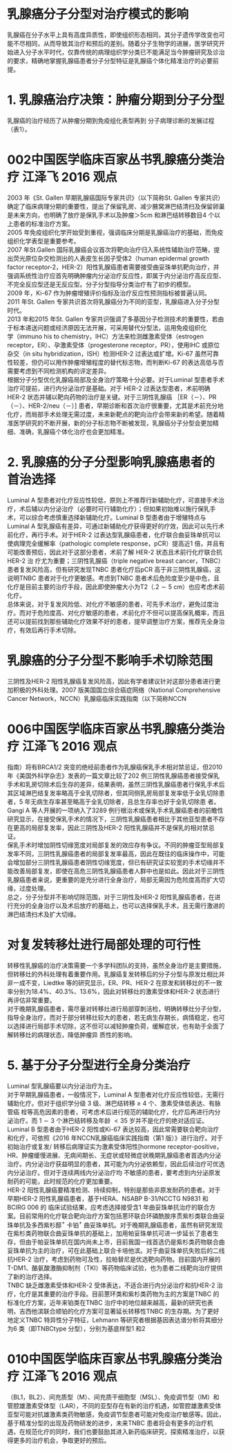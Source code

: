 # 乳腺癌分子分型对治疗模式的影响  
乳腺癌在分子水平上具有高度异质性，即使组织形态相同，其分子遗传学改变也可能不尽相同，从而导致其治疗和预后的差别。随着分子生物学的进展，医学研究开始进入分子水平时代，仅靠传统的病理组织学分类已不能满足当今肿瘤研究及诊治的要求，精确地掌握乳腺癌患者分子分型特征是乳腺癌个体化精准治疗的必要前提。  
# 1. 乳腺癌治疗决策：肿瘤分期到分子分型  
乳腺癌的治疗经历了从肿瘤分期到免疫组化表型再到 分子病理诊断的发展过程（表1）。  
# 002中国医学临床百家丛书乳腺癌分类治疗 江泽飞 2016 观点  
2003 年《St. Gallen 早期乳腺癌国际专家共识》（以下简称St. Gallen 专家共识）确定了临床病理分期的重要性，提出了保留乳房、减少腋窝淋巴结清扫及保留卵巢是未来方向，也明确了放疗是保乳手术以及肿瘤＞5cm 和淋巴结转移数目4 个以上患者的标准治疗方案。  
2005 年免疫组织化学开始受到重视，强调临床分期是乳腺癌治疗的基础，而免疫组织化学表型是重要参考。  
2007 年St.Gallen 国际乳腺癌会议首次将靶向治疗归入系统性辅助治疗范畴，提出荧光原位杂交检测出的人表皮生长因子受体2（human epidermal growth factor receptor-2，HER-2）阳性乳腺癌患者需要接受曲妥珠单抗靶向治疗，并强调系统性治疗应首先明确肿瘤内分泌治疗反应性，即属于内分泌治疗高反应型、不完全反应型还是无反应型。分子分型指导分类治疗有了初步的模型。  
2009 年，Ki-67 作为肿瘤增殖评价指标及治疗反应性预测指标被普遍认同。  
2011 年St. Gallen 专家共识首次将乳腺癌分为不同的亚型，乳腺癌进入分子分型时代。  
2013 年和2015 年St. Gallen 专家共识强调了多基因分子检测技术的重要性，若由于标本递送问题或经济原因无法开展，可采用替代分型法，运用免疫组织化  
学（immuno his to chemistry，IHC）方法来检测雌激素受体（estrogen receptor，ER）、孕激素受体（progesterone receptor，PR），使用IHC 或原位杂交（in situ hybridization，ISH）检测HER-2 过表达或扩增。Ki-67 虽然可靠性较差，但仍可以用作肿瘤增殖程度的替代标志物，而判断Ki-67 的表达高低与否需要考虑到不同检测机构的评定差异。  
根据分子分型优化乳腺癌局部及全身治疗策略十分必要。对于Luminal 型患者手术治疗可提前，进行内分泌治疗是基础。对于 HER-2  过表达型患者，术前明确 HER-2 状态并辅以靶向药物的治疗是关键。对于三阴性乳腺癌 ［ER（－）、PR（－）、HER-2/neu（－）] 患者，早期诊断和首次治疗很重要，尤其是术前充分地化疗，而局部手术处理无需过度，未来新靶点的靶向治疗会带来新的希望。随着精准医学研究的不断开展，新的分子标志物不断被发现，乳腺癌分子分型会更加精细、准确，乳腺癌个体化治疗也会更加精准。  
# 2. 乳腺癌的分子分型影响乳腺癌患者的首治选择  
Luminal A 型患者对化疗反应性较低，原则上不推荐行新辅助化疗，可直接手术治疗，术后辅以内分泌治疗（必要时可行辅助化疗）；但如果初始难以施行保乳手术，可以综合考虑慎重选择新辅助化疗。Luminal B 型患者由于增殖特点与Luminal A 型乳腺癌有差异，可通过新辅助化疗获得更好的疗效，因此可以先行术前化疗，再行手术。对于HER-2 过表达型乳腺癌患者，化疗联合曲妥珠单抗可以使病理完全缓解率（pathologic complete response，pCR）提高近1 倍，并且有可能改善预后，因此对于这部分患者，术前了解 HER-2  状态且术前行化疗联合抗 HER-2  治 疗尤为重要；三阴性乳腺癌（triple negative breast cancer，TNBC）患者复发风险高，但有研究发现TNBC 患者化疗后pCR 高于非三阴性乳腺癌，这说明TNBC 患者对于化疗更敏感。考虑到TNBC 患者术后危险度至少是中危，且化疗是目前主要的治疗手段，因此即使肿瘤大小为T2（$.2\sim5$ cm）也应考虑术前化疗。  
总体来说，对于复发风险低、对化疗不敏感的患者，可先手术治疗，避免过度治疗。而对于危险度高、对化疗敏感的患者，术前化疗不但可以提高保乳概率，而且还可以提前找到那些辅助化疗效果不好的患者，提早调整治疗方案，推荐先全身治疗，有效后再行手术切除。  
#  乳腺癌的分子分型不影响手术切除范围  
三阴性及HER-2 阳性乳腺癌复发风险高，因此有学者建议针对这部分患者进行更加积极的外科处理。2007 版美国国立综合癌症网络（National Comprehensive Cancer Network，NCCN）乳腺癌临床实践指南（以下简称NCCN  
# 006中国医学临床百家丛书乳腺癌分类治疗 江泽飞 2016 观点  
指南）将有BRCA1/2 突变的绝经前患者作为乳腺癌保乳手术相对禁忌证，但2010 年《美国外科学杂志》发表的一篇文章比较了202 例三阴性乳腺癌患者接受保乳手术和乳房切除术后生存的差异，结果表明，虽然三阴性乳腺癌患者行保乳手术后其区域淋巴结复发率略高于全乳切除者，但其同侧乳房局部复发率低于全乳切除患者，5 年无病生存率甚至略高于全乳切除者，且总生存率也好于全乳切除患 者。Gangi A 等人开展的一项纳入了3289 例行根治术或保乳手术乳腺癌患者的前瞻性研究显示，在接受保乳手术的情况下，三阴性乳腺癌患者相比于其他亚型患者不存在更高的局部复发率，因此三阴性及HER-2 阳性乳腺癌并不是保乳的相对禁忌证。  
保乳手术时增加阴性切缘宽度对局部复发的效应存有争议。不同的肿瘤亚型局部复发率不同，三阴性乳腺癌患者的局部复发率最高，因此在既往的临床操作中，可能会增加部分三阴性乳腺癌患者阴性切缘宽度，但已有研究证实较宽的手术切缘并不能改善局部复发，即使在高危三阴性乳腺癌患者人群中也是如此。因此对于三阴性乳腺癌患者来说，更重要的是充分进行全身治疗，局部无需因为危险度高而扩大切缘，过度处理。  
总之，分子分型并不影响切除范围，对于三阴性及HER-2 阳性乳腺癌患者，在进行充分的全身治疗以及术后放疗的基础上，也可以选择保乳手术，且无需行激进的淋巴结清扫术及扩大切缘。  
#  对复发转移灶进行局部处理的可行性  
转移性乳腺癌的治疗决策需要一个多学科团队的支持，虽然全身治疗是主要措施，但转移灶的外科处理有着重要作用。乳腺癌复发转移后的分子分型与原发灶相比并非一成不变，Liedtke 等的研究显示，ER、PR、HER-2 在原发和转移灶的不一致率分别为$18.4\%$、$40.3\%$、$13.6\%$，因此对转移灶的激素受体和HER-2 状态进行再评估非常重要。  
对于晚期乳腺癌患者，需尽量对转移灶进行局部穿刺活检，明确转移灶分子分型，指导全身治疗。而对于部分转移灶较大的患者，若无病生存期长，病情稳定，也可以选择进行局部手术切除，这不但可以减轻肿瘤负荷，缓解症状，也有助于全面了解转移灶的病理状态，降低肿瘤异 质性的影响。  
# 5. 基于分子分型进行全身分类治疗  
Luminal 型乳腺癌要以内分泌治疗为主。  
对于早期乳腺癌患者，一般情况下，Luminal A 型患者对化疗反应性较低，无需行辅助化疗。但对于组织学分级 3  级、淋巴结转移 ≥ 4  个、激素受体低表达、有脉管癌 栓等高危因素的患者，可考虑术后进行规范的辅助化疗，化疗后再进行内分泌治疗。而 $1\sim3$  个淋巴结转移及年龄 $<35$ 岁并不是化疗的绝对适应证。  
Luminal B 型患者由于HER-2 阳性或Ki-67 表达较高，因此常需要联合靶向治疗和化疗，可依照《2016 年NCCN乳腺癌临床实践指南（第1 版）》进行治疗。对于初始治疗或复发/ 转移后病理证实为激素受体阳性[hormone receptor-positive，HR、肿瘤缓慢进展、无病间期长、无症状或轻微症状晚期乳腺癌患者首选内分泌治疗。内分泌治疗获益明显的患者，其可能为内分泌依赖型，因此后续治疗可优选内分泌治疗。但对于连续两线内分泌治疗均 不敏感的患者，要考虑到内分泌原发耐药的可能，此时规范的化疗更加重要。  
HER-2 阳性乳腺癌要精准检测、持续抑制，特别是那些非原发耐药的患者。对于早期HER-2 阳性乳腺癌患者，基于HERA、NSABP B-31/NCCTG N9831 和BCIRG 006 的 临床试验结果，应考虑选择接受含1 年曲妥珠单抗治疗的联合方案。目前常用的化疗联合靶向治疗方案包括蒽环联合环磷酰胺序贯紫杉类联合曲妥珠单抗及多西紫杉醇$^+$ 卡铂$^+$ 曲妥珠单抗。对于晚期乳腺癌患者，虽然有研究发现在紫杉类药物联合曲妥珠单抗的基础上，加用帕妥珠单抗可进一步延长了患者生存，但由于帕妥珠单抗在国内尚未上市，目前我国一线首选仍是紫杉类药物联合曲妥珠单抗为主的治疗，可在此基础上联合卡培他滨。对于曲妥珠单抗失败后的二线抗HER-2 治疗，考虑到药物可及性，拉帕替尼是优选靶向药物。目前国内开展的T-DM1、酪氨酸激酶抑制剂（TKI）等药物临床试验，也为患者二线靶向治疗提供了新的治疗选择。  
TNBC 缺乏雌激素受体和HER-2 受体表达，不适合进行内分泌治疗和抗HER-2 治疗，化疗是其重要的治疗手段。目前蒽环类和紫杉类药物为主的方案是TNBC 的标准化疗方案，近年来铂类在TNBC 治疗中的地位越来越高，最新的研究也表明，吉西他滨联合顺铂的化疗方案可显著延长转移性TNBC 的生存期。为了更好地定义TNBC 特异性分子特征，Lehmann 等研究者根据基因表达谱分析将其细分为6 类（即TNBCtype 分型），分别为基底样型1 和2  
# 010中国医学临床百家丛书乳腺癌分类治疗 江泽飞 2016 观点  
（BL1，BL2）、间充质型（M）、间充质干细胞型（MSL）、免疫调节型（IM）和管腔雄激素受体型（LAR），不同的亚型存在有新的治疗机遇，如管腔雄激素受体亚型可能对抗雄激素类药物敏感，免疫调节型患者可能对免疫治疗敏感等。因此，基于精准分型的出现及药物研发的进步，未来TNBC 患者将会有更多的治疗机遇，在规范化疗的同时，我们也要鼓励其进入新药临床研究，探索精准治疗，以获得更多的治疗机会，争取更好的预后。  

